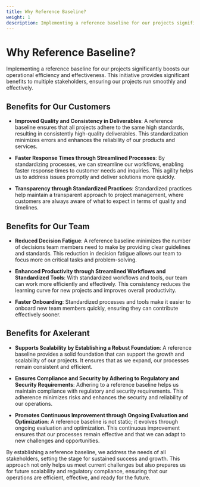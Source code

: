 ```yaml
---
title: Why Reference Baseline?
weight: 1
description: Implementing a reference baseline for our projects significantly boosts our operational efficiency and effectiveness.
---
```


# Why Reference Baseline?

Implementing a reference baseline for our projects significantly boosts our operational efficiency and effectiveness. This initiative provides significant benefits to multiple stakeholders, ensuring our projects run smoothly and effectively.

## Benefits for Our Customers

* **Improved Quality and Consistency in Deliverables**: A reference baseline ensures that all projects adhere to the same high standards, resulting in consistently high-quality deliverables. This standardization minimizes errors and enhances the reliability of our products and services.

* **Faster Response Times through Streamlined Processes**: By standardizing processes, we can streamline our workflows, enabling faster response times to customer needs and inquiries. This agility helps us to address issues promptly and deliver solutions more quickly.

* **Transparency through Standardized Practices**: Standardized practices help maintain a transparent approach to project management, where customers are always aware of what to expect in terms of quality and timelines.

## Benefits for Our Team

* **Reduced Decision Fatigue**: A reference baseline minimizes the number of decisions team members need to make by providing clear guidelines and standards. This reduction in decision fatigue allows our team to focus more on critical tasks and problem-solving.

* **Enhanced Productivity through Streamlined Workflows and Standardized Tools**: With standardized workflows and tools, our team can work more efficiently and effectively. This consistency reduces the learning curve for new projects and improves overall productivity.

* **Faster Onboarding**: Standardized processes and tools make it easier to onboard new team members quickly, ensuring they can contribute effectively sooner.

## Benefits for Axelerant

* **Supports Scalability by Establishing a Robust Foundation**: A reference baseline provides a solid foundation that can support the growth and scalability of our projects. It ensures that as we expand, our processes remain consistent and efficient.

* **Ensures Compliance and Security by Adhering to Regulatory and Security Requirements**: Adhering to a reference baseline helps us maintain compliance with regulatory and security requirements. This adherence minimizes risks and enhances the security and reliability of our operations.

* **Promotes Continuous Improvement through Ongoing Evaluation and Optimization**: A reference baseline is not static; it evolves through ongoing evaluation and optimization. This continuous improvement ensures that our processes remain effective and that we can adapt to new challenges and opportunities.

By establishing a reference baseline, we address the needs of all stakeholders, setting the stage for sustained success and growth. This approach not only helps us meet current challenges but also prepares us for future scalability and regulatory compliance, ensuring that our operations are efficient, effective, and ready for the future.

